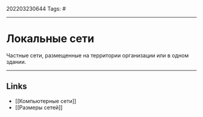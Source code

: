 202203230644
Tags: #

---

# Локальные сети
Частные сети, размещенные на территории организации или в одном здании.

---
## Links
-  [[Компьютерные сети]]
-  [[Размеры сетей]]

